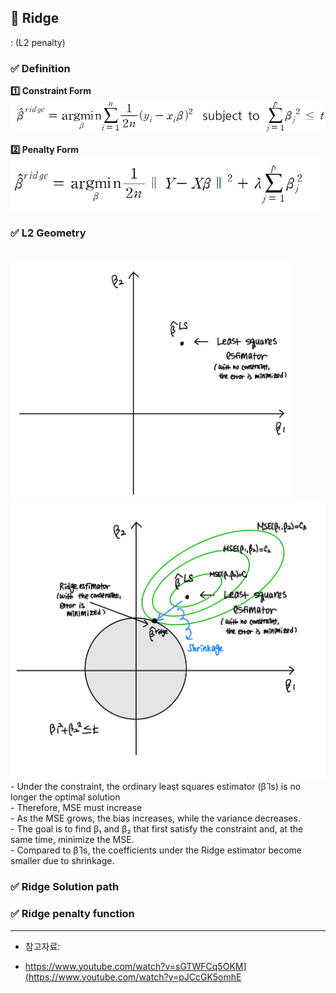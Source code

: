 ## 📌 Ridge
:
(L2 penalty)

### ✅ Definition
**1️⃣ Constraint Form**
<br>
<img src="https://raw.githubusercontent.com/Chaewon-Park-STUDY/High-Dimension/main/images/27.png" width="600"/>

**2️⃣ Penalty Form**
<br>
<img src="https://raw.githubusercontent.com/Chaewon-Park-STUDY/High-Dimension/main/images/28.png" width="500"/>










### ✅ L2 Geometry
<br>
<img src="https://raw.githubusercontent.com/Chaewon-Park-STUDY/High-Dimension/main/images/29.jpeg" width="450"/>
<br>
<img src="https://raw.githubusercontent.com/Chaewon-Park-STUDY/High-Dimension/main/images/30.jpeg" width="600"/>


<br>
- Under the constraint, the ordinary least squares estimator (β̂  ls) is no longer the optimal solution
<br>
- Therefore, MSE must increase
<br>
- As the MSE grows, the bias increases, while the variance decreases.
<br>
- The goal is to find β₁ and β₂ that first satisfy the constraint and, at the same time, minimize the MSE.
<br>
- Compared to β̂ ls, the coefficients under the Ridge estimator become smaller due to shrinkage.



### ✅ Ridge Solution path


### ✅ Ridge penalty function











---
* 참고자료:  
- https://www.youtube.com/watch?v=sGTWFCq5OKM](https://www.youtube.com/watch?v=pJCcGK5omhE
